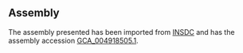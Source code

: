 
Assembly
--------

The assembly presented has been imported from 
[INSDC](http://www.insdc.org) and has the assembly accession
[GCA\_004918505.1](http://www.ebi.ac.uk/ena/data/view/GCA_004918505.1).

